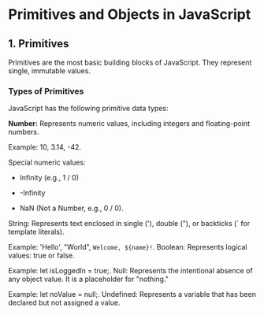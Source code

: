 # Primitives and Objects in JavaScript

## 1. Primitives

Primitives are the most basic building blocks of JavaScript. They represent single, immutable values.

### Types of Primitives

JavaScript has the following primitive data types:

**Number:** Represents numeric values, including integers and floating-point numbers.

Example: 10, 3.14, -42.

Special numeric values:

- Infinity (e.g., 1 / 0)

- -Infinity

- NaN (Not a Number, e.g., 0 / 0).

String: Represents text enclosed in single ('), double ("), or backticks (` for template literals).

Example: 'Hello', "World", `Welcome, ${name}!`.
Boolean: Represents logical values: true or false.

Example: let isLoggedIn = true;.
Null: Represents the intentional absence of any object value. It is a placeholder for "nothing."

Example: let noValue = null;.
Undefined: Represents a variable that has been declared but not assigned a value.
